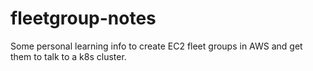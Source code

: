 # fleetgroup-notes
Some personal learning info to create EC2 fleet groups in AWS and get them to talk to a k8s cluster.
